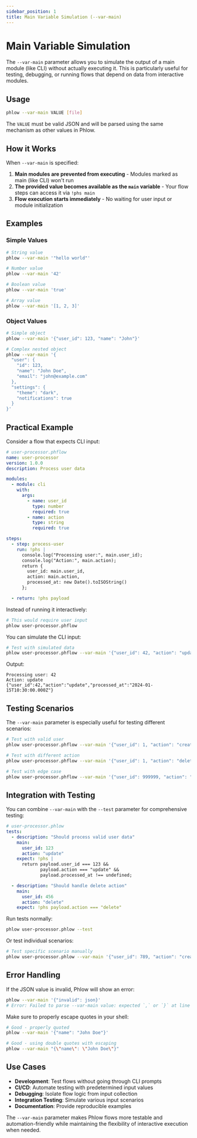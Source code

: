 ```yaml
---
sidebar_position: 1
title: Main Variable Simulation (--var-main)
---
```


# Main Variable Simulation

The `--var-main` parameter allows you to simulate the output of a main module (like CLI) without actually executing it. This is particularly useful for testing, debugging, or running flows that depend on data from interactive modules.

## Usage

```bash
phlow --var-main VALUE [file]
```

The `VALUE` must be valid JSON and will be parsed using the same mechanism as other values in Phlow.

## How it Works

When `--var-main` is specified:

1. **Main modules are prevented from executing** - Modules marked as main (like CLI) won't run
2. **The provided value becomes available as the `main` variable** - Your flow steps can access it via `!phs main`
3. **Flow execution starts immediately** - No waiting for user input or module initialization

## Examples

### Simple Values

```bash
# String value
phlow --var-main '"hello world"'

# Number value  
phlow --var-main '42'

# Boolean value
phlow --var-main 'true'

# Array value
phlow --var-main '[1, 2, 3]'
```

### Object Values

```bash
# Simple object
phlow --var-main '{"user_id": 123, "name": "John"}'

# Complex nested object
phlow --var-main '{
  "user": {
    "id": 123,
    "name": "John Doe", 
    "email": "john@example.com"
  },
  "settings": {
    "theme": "dark",
    "notifications": true
  }
}'
```

## Practical Example

Consider a flow that expects CLI input:

```yaml
# user-processor.phflow
name: user-processor
version: 1.0.0
description: Process user data

modules:
  - module: cli
    with:
      args:
        - name: user_id
          type: number
          required: true
        - name: action
          type: string
          required: true

steps:
  - step: process-user
    run: !phs |
      console.log("Processing user:", main.user_id);
      console.log("Action:", main.action);
      return {
        user_id: main.user_id,
        action: main.action,
        processed_at: new Date().toISOString()
      };

  - return: !phs payload
```

Instead of running it interactively:

```bash
# This would require user input
phlow user-processor.phflow
```

You can simulate the CLI input:

```bash
# Test with simulated data
phlow user-processor.phflow --var-main '{"user_id": 42, "action": "update"}'
```

Output:
```
Processing user: 42
Action: update
{"user_id":42,"action":"update","processed_at":"2024-01-15T10:30:00.000Z"}
```

## Testing Scenarios

The `--var-main` parameter is especially useful for testing different scenarios:

```bash
# Test with valid user
phlow user-processor.phflow --var-main '{"user_id": 1, "action": "create"}'

# Test with different action
phlow user-processor.phflow --var-main '{"user_id": 1, "action": "delete"}'

# Test with edge case
phlow user-processor.phflow --var-main '{"user_id": 999999, "action": "archive"}'
```

## Integration with Testing

You can combine `--var-main` with the `--test` parameter for comprehensive testing:

```yaml
# user-processor.phlow
tests:
  - description: "Should process valid user data"
    main:
      user_id: 123
      action: "update"
    expect: !phs |
      return payload.user_id === 123 && 
             payload.action === "update" &&
             payload.processed_at !== undefined;

  - description: "Should handle delete action"
    main:
      user_id: 456  
      action: "delete"
    expect: !phs payload.action === "delete"
```

Run tests normally:

```bash
phlow user-processor.phlow --test
```

Or test individual scenarios:

```bash
# Test specific scenario manually
phlow user-processor.phlow --var-main '{"user_id": 789, "action": "create"}'
```

## Error Handling

If the JSON value is invalid, Phlow will show an error:

```bash
phlow --var-main '{"invalid": json}'
# Error: Failed to parse --var-main value: expected `,` or `}` at line 1 column 18
```

Make sure to properly escape quotes in your shell:

```bash
# Good - properly quoted
phlow --var-main '{"name": "John Doe"}'

# Good - using double quotes with escaping
phlow --var-main "{\"name\": \"John Doe\"}"
```

## Use Cases

- **Development**: Test flows without going through CLI prompts
- **CI/CD**: Automate testing with predetermined input values  
- **Debugging**: Isolate flow logic from input collection
- **Integration Testing**: Simulate various input scenarios
- **Documentation**: Provide reproducible examples

The `--var-main` parameter makes Phlow flows more testable and automation-friendly while maintaining the flexibility of interactive execution when needed.
